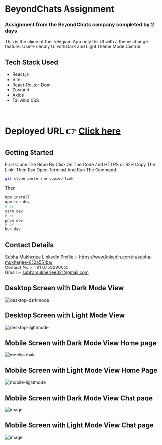 # BeyondChats Assignment
### Assignment from the BeyondChats company completed by 2 days

This is the clone of the Telegram App only the UI with a theme change feature. User-Friendly UI with Dark and Light Theme Mode Control.

## Tech Stack Used
* React.js
* Vite
* React-Router-Dom
* Zustand 
* Axios
* Tailwind CSS
<br/>

# Deployed URL 👉 [Click here](https://beyond-chats-assignment-telegram.vercel.app/)

## Getting Started

First Clone The Repo By Click On The Code And HTTPS or SSH Copy The Link:
Then Run Open Terminal And Run The Command
```bash
git clone paste the copied link
```
Then
```bash
npm install
npm run dev
# or
yarn dev
# or
pnpm dev
# or
bun dev
```

## Contact Details
Subha Mukherjee Linkedin Profile :- https://www.linkedin.com/in/subha-mukherjee-652a551ba/ <br/>
Contact No :- +91 8759290035 <br/>
Gmail :- subhamukherjee321@gmail.com


## Desktop Screen with Dark Mode View
![desktop-darkmode](https://github.com/user-attachments/assets/f096dca4-2e86-47f9-b8d2-73ad8860e0a8) <br/>


## Desktop Screen with Light Mode View
![desktop-lightmode](https://github.com/user-attachments/assets/04980eb1-f06e-40bb-b4ef-df13899ad840) <br/>



## Mobile Screen with Dark Mode View Home page
![mobile-dark](https://github.com/user-attachments/assets/368edad9-4df7-4f80-8ff0-573601f62e9e) <br/>


## Mobile Screen with Light Mode View Home Page
![mobile-lightmode](https://github.com/user-attachments/assets/f3073422-90fc-4e67-8388-391203ae2977) <br/>

## Mobile Screen with Dark Mode View Chat page
![image](https://github.com/user-attachments/assets/22a5ef01-b7b6-419a-84ad-cc43b4d4b81b) <br/>

## Mobile Screen with Light Mode View Chat page
![image](https://github.com/user-attachments/assets/266b2f27-0b47-4515-bb26-f6d7285ab27b)
